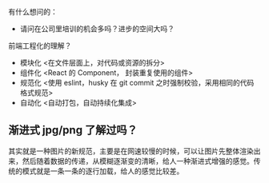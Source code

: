有什么想问的：

- 请问在公司里培训的机会多吗？进步的空间大吗？

前端工程化的理解？

- 模块化 <在文件层面上，对代码或资源的拆分>
- 组件化 <React 的 Component， 封装重复使用的组件>
- 规范化 <使用 eslint，husky 在 git commit 之时强制校验，采用相同的代码格式规范>
- 自动化 <自动打包，自动持续化集成>

## 渐进式 jpg/png 了解过吗？

其实就是一种图片的新规范，主要是在网速较慢的时候，可以让图片先整体渲染出来，然后随着数据的传递，从模糊逐渐变的清晰，给人一种渐进式增强的感觉。传统的模式就是一条一条的逐行加载，给人的感觉比较差。